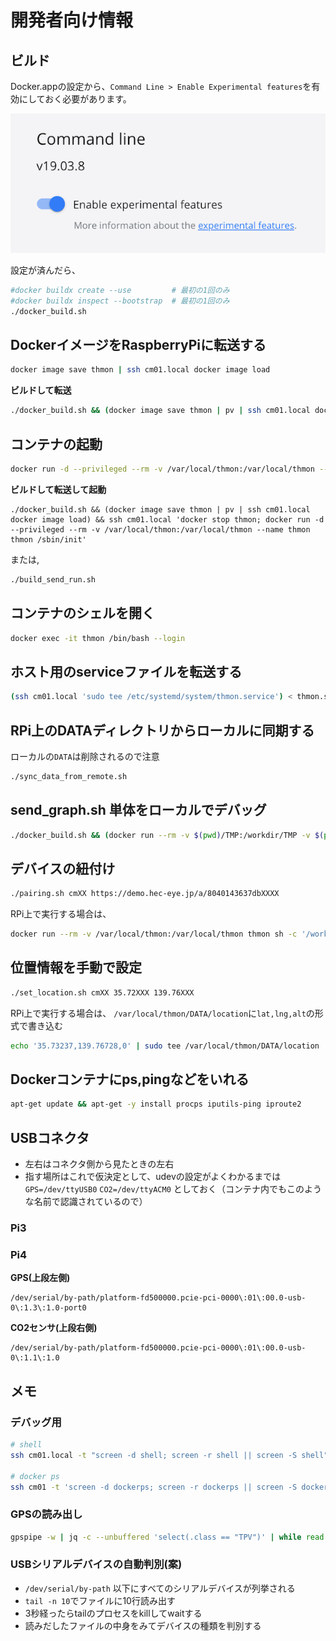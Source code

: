 # 開発者向け情報

## ビルド

Docker.appの設定から、`Command Line > Enable Experimental features`を有効にしておく必要があります。

![enable_experimental_feature](docker_config.png)

設定が済んだら、

```sh
#docker buildx create --use         # 最初の1回のみ
#docker buildx inspect --bootstrap  # 最初の1回のみ
./docker_build.sh
```

## DockerイメージをRaspberryPiに転送する

```sh
docker image save thmon | ssh cm01.local docker image load
```

**ビルドして転送**

```sh
./docker_build.sh && (docker image save thmon | pv | ssh cm01.local docker image load)
```

## コンテナの起動

```sh
docker run -d --privileged --rm -v /var/local/thmon:/var/local/thmon --name thmon thmon /sbin/init
```

**ビルドして転送して起動**

```
./docker_build.sh && (docker image save thmon | pv | ssh cm01.local docker image load) && ssh cm01.local 'docker stop thmon; docker run -d --privileged --rm -v /var/local/thmon:/var/local/thmon --name thmon thmon /sbin/init'
```

または,

```sh
./build_send_run.sh
```

## コンテナのシェルを開く

```sh
docker exec -it thmon /bin/bash --login
```

## ホスト用のserviceファイルを転送する

```sh
(ssh cm01.local 'sudo tee /etc/systemd/system/thmon.service') < thmon.service
```

## RPi上のDATAディレクトリからローカルに同期する

ローカルの`DATA`は削除されるので注意

```sh
./sync_data_from_remote.sh
```

## send_graph.sh 単体をローカルでデバッグ

```sh
./docker_build.sh && (docker run --rm -v $(pwd)/TMP:/workdir/TMP -v $(pwd)/DATA:/var/local/thmon/DATA thmon sh -x /workdir/app/send_graph.sh)
```

## デバイスの紐付け

```sh
./pairing.sh cmXX https://demo.hec-eye.jp/a/8040143637dbXXXX
```

RPi上で実行する場合は、

```sh
docker run --rm -v /var/local/thmon:/var/local/thmon thmon sh -c '/workdir/app/get_endpoint_info.sh https://demo.hec-eye.jp/a/XXXXXXXXXXXXXX > /var/local/thmon/DATA/endpoint_info'
```


## 位置情報を手動で設定

```sh
./set_location.sh cmXX 35.72XXX 139.76XXX
```

RPi上で実行する場合は、
`/var/local/thmon/DATA/location`に`lat,lng,alt`の形式で書き込む

```sh
echo '35.73237,139.76728,0' | sudo tee /var/local/thmon/DATA/location
```

## Dockerコンテナにps,pingなどをいれる

```sh
apt-get update && apt-get -y install procps iputils-ping iproute2
```

## USBコネクタ

- 左右はコネクタ側から見たときの左右
- 指す場所はこれで仮決定として、udevの設定がよくわかるまでは `GPS=/dev/ttyUSB0` `CO2=/dev/ttyACM0` としておく（コンテナ内でもこのような名前で認識されているので）

### Pi3

### Pi4

**GPS(上段左側)**

```
/dev/serial/by-path/platform-fd500000.pcie-pci-0000\:01\:00.0-usb-0\:1.3\:1.0-port0
```

**CO2センサ(上段右側)**

```
/dev/serial/by-path/platform-fd500000.pcie-pci-0000\:01\:00.0-usb-0\:1.1\:1.0
```

## メモ

### デバッグ用

```sh
# shell
ssh cm01.local -t "screen -d shell; screen -r shell || screen -S shell"

# docker ps
ssh cm01 -t 'screen -d dockerps; screen -r dockerps || screen -S dockerps sh -c "while :; do r=\$(docker ps); clear; echo \"\${r}\"; sleep 5; done"'
```

### GPSの読み出し

```sh
gpspipe -w | jq -c --unbuffered 'select(.class == "TPV")' | while read -r l; do printf '%s %s\n' "$(date +%s)" "${l}"; done
```

### USBシリアルデバイスの自動判別(案)

- `/dev/serial/by-path` 以下にすべてのシリアルデバイスが列挙される
- `tail -n 10`でファイルに10行読み出す
- 3秒経ったらtailのプロセスをkillしてwaitする
- 読みだしたファイルの中身をみてデバイスの種類を判別する
